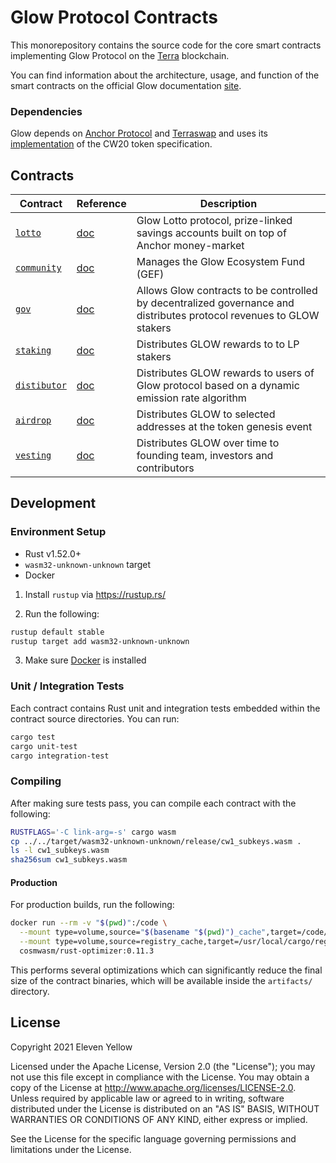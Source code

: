# Glow Protocol Contracts

This monorepository contains the source code for the core smart contracts implementing Glow Protocol on the [Terra](https://terra.money) blockchain.

You can find information about the architecture, usage, and function of the smart contracts on the official Glow documentation [site](https://docs.joinglow.com/).

### Dependencies

Glow depends on [Anchor Protocol](https://anchorprotocol.com) and [Terraswap](https://terraswap.io) and uses its [implementation](https://github.com/terraswap/terraswap) of the CW20 token specification.

## Contracts

| Contract                                            | Reference                                              | Description                                                                                                                        |
| --------------------------------------------------- | ------------------------------------------------------ | ---------------------------------------------------------------------------------------------------------------------------------- |
| [`lotto`](./contracts/lotto)  | [doc](https://docs.joinglow.com/contracts/collector) | Glow Lotto protocol, prize-linked savings accounts built on top of Anchor money-market                                          |
| [`community`](../contracts/community) | [doc](https://docs.joinglow.com/contracts/community) | Manages the Glow Ecosystem Fund (GEF)                                                                                                 |
| [`gov`](./contracts/gov)              | [doc](https://docs.joinglow.com/contracts/gov)       | Allows Glow contracts to be controlled by decentralized governance and distributes protocol revenues to GLOW stakers |
| [`staking`](./contracts/staking)      | [doc](https://docs.joinglow.com/contracts/staking)   | Distributes GLOW rewards to to LP stakers                                                                            |
| [`distibutor`](./contracts/distributor)      | [doc](https://joinglow.com/contracts/staking)   | Distributes GLOW rewards to users of Glow protocol based on a dynamic emission rate algorithm                                                                           |
| [`airdrop`](./contracts/airdrop)      | [doc](https://joinglow.com/contracts/staking)   | Distributes GLOW to selected addresses at the token genesis event                                                                           |
| [`vesting`](./contracts/vesting)      | [doc](https://joinglow.com/contracts/staking)   | Distributes GLOW over time to founding team, investors and contributors                                                                        |

## Development

### Environment Setup

- Rust v1.52.0+
- `wasm32-unknown-unknown` target
- Docker

1. Install `rustup` via https://rustup.rs/

2. Run the following:

```sh
rustup default stable
rustup target add wasm32-unknown-unknown
```

3. Make sure [Docker](https://www.docker.com/) is installed

### Unit / Integration Tests

Each contract contains Rust unit and integration tests embedded within the contract source directories. You can run:

```sh
cargo test
cargo unit-test
cargo integration-test
```

### Compiling

After making sure tests pass, you can compile each contract with the following:

```sh
RUSTFLAGS='-C link-arg=-s' cargo wasm
cp ../../target/wasm32-unknown-unknown/release/cw1_subkeys.wasm .
ls -l cw1_subkeys.wasm
sha256sum cw1_subkeys.wasm
```

#### Production

For production builds, run the following:

```sh
docker run --rm -v "$(pwd)":/code \
  --mount type=volume,source="$(basename "$(pwd)")_cache",target=/code/target \
  --mount type=volume,source=registry_cache,target=/usr/local/cargo/registry \
  cosmwasm/rust-optimizer:0.11.3
```

This performs several optimizations which can significantly reduce the final size of the contract binaries, which will be available inside the `artifacts/` directory.

## License

Copyright 2021 Eleven Yellow

Licensed under the Apache License, Version 2.0 (the "License"); you may not use this file except in compliance with the License. You may obtain a copy of the License at http://www.apache.org/licenses/LICENSE-2.0. Unless required by applicable law or agreed to in writing, software distributed under the License is distributed on an "AS IS" BASIS, WITHOUT WARRANTIES OR CONDITIONS OF ANY KIND, either express or implied.

See the License for the specific language governing permissions and limitations under the License.
